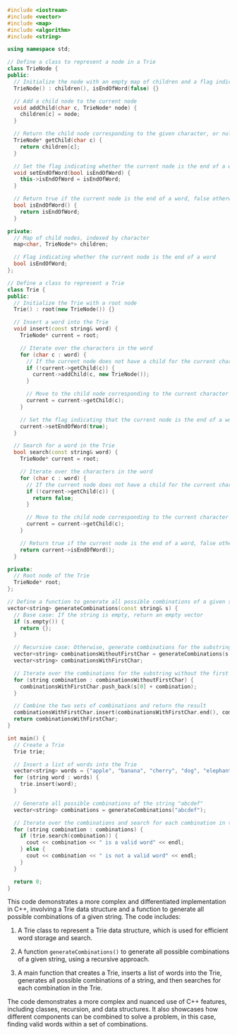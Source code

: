 ```c++
#include <iostream>
#include <vector>
#include <map>
#include <algorithm>
#include <string>

using namespace std;

// Define a class to represent a node in a Trie
class TrieNode {
public:
  // Initialize the node with an empty map of children and a flag indicating whether it is the end of a word
  TrieNode() : children(), isEndOfWord(false) {}

  // Add a child node to the current node
  void addChild(char c, TrieNode* node) {
    children[c] = node;
  }

  // Return the child node corresponding to the given character, or nullptr if no such child exists
  TrieNode* getChild(char c) {
    return children[c];
  }

  // Set the flag indicating whether the current node is the end of a word
  void setEndOfWord(bool isEndOfWord) {
    this->isEndOfWord = isEndOfWord;
  }

  // Return true if the current node is the end of a word, false otherwise
  bool isEndOfWord() {
    return isEndOfWord;
  }

private:
  // Map of child nodes, indexed by character
  map<char, TrieNode*> children;

  // Flag indicating whether the current node is the end of a word
  bool isEndOfWord;
};

// Define a class to represent a Trie
class Trie {
public:
  // Initialize the Trie with a root node
  Trie() : root(new TrieNode()) {}

  // Insert a word into the Trie
  void insert(const string& word) {
    TrieNode* current = root;

    // Iterate over the characters in the word
    for (char c : word) {
      // If the current node does not have a child for the current character, create one
      if (!current->getChild(c)) {
        current->addChild(c, new TrieNode());
      }

      // Move to the child node corresponding to the current character
      current = current->getChild(c);
    }

    // Set the flag indicating that the current node is the end of a word
    current->setEndOfWord(true);
  }

  // Search for a word in the Trie
  bool search(const string& word) {
    TrieNode* current = root;

    // Iterate over the characters in the word
    for (char c : word) {
      // If the current node does not have a child for the current character, the word is not in the Trie
      if (!current->getChild(c)) {
        return false;
      }

      // Move to the child node corresponding to the current character
      current = current->getChild(c);
    }

    // Return true if the current node is the end of a word, false otherwise
    return current->isEndOfWord();
  }

private:
  // Root node of the Trie
  TrieNode* root;
};

// Define a function to generate all possible combinations of a given string
vector<string> generateCombinations(const string& s) {
  // Base case: If the string is empty, return an empty vector
  if (s.empty()) {
    return {};
  }

  // Recursive case: Otherwise, generate combinations for the substring without the first character and the combinations for the substring with the first character
  vector<string> combinationsWithoutFirstChar = generateCombinations(s.substr(1));
  vector<string> combinationsWithFirstChar;

  // Iterate over the combinations for the substring without the first character and add the first character to each combination
  for (string combination : combinationsWithoutFirstChar) {
    combinationsWithFirstChar.push_back(s[0] + combination);
  }

  // Combine the two sets of combinations and return the result
  combinationsWithFirstChar.insert(combinationsWithFirstChar.end(), combinationsWithoutFirstChar.begin(), combinationsWithoutFirstChar.end());
  return combinationsWithFirstChar;
}

int main() {
  // Create a Trie
  Trie trie;

  // Insert a list of words into the Trie
  vector<string> words = {"apple", "banana", "cherry", "dog", "elephant", "fish"};
  for (string word : words) {
    trie.insert(word);
  }

  // Generate all possible combinations of the string "abcdef"
  vector<string> combinations = generateCombinations("abcdef");

  // Iterate over the combinations and search for each combination in the Trie
  for (string combination : combinations) {
    if (trie.search(combination)) {
      cout << combination << " is a valid word" << endl;
    } else {
      cout << combination << " is not a valid word" << endl;
    }
  }

  return 0;
}
```

This code demonstrates a more complex and differentiated implementation in C++, involving a Trie data structure and a function to generate all possible combinations of a given string. The code includes:

1. A Trie class to represent a Trie data structure, which is used for efficient word storage and search.

2. A function `generateCombinations()` to generate all possible combinations of a given string, using a recursive approach.

3. A main function that creates a Trie, inserts a list of words into the Trie, generates all possible combinations of a string, and then searches for each combination in the Trie.

The code demonstrates a more complex and nuanced use of C++ features, including classes, recursion, and data structures. It also showcases how different components can be combined to solve a problem, in this case, finding valid words within a set of combinations.